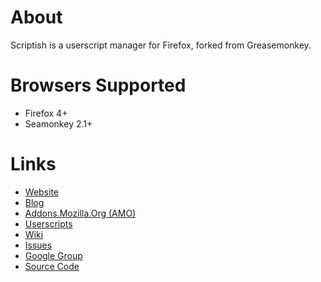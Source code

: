 # About

Scriptish is a userscript manager for Firefox, forked from Greasemonkey.


# Browsers Supported

* Firefox 4+
* Seamonkey 2.1+


# Links

* [Website](http://scriptish.org)
* [Blog](http://scriptish.org/blog)
* [Addons.Mozilla.Org (AMO)](https://addons.mozilla.org/firefox/addon/scriptish)
* [Userscripts](http://userscripts.org)
* [Wiki](https://github.com/scriptish/scriptish/wiki)
* [Issues](http://scriptish.lighthouseapp.com/projects/83146-firefox-extension/)
* [Google Group](http://groups.google.com/group/scriptish)
* [Source Code](https://github.com/scriptish/scriptish)
